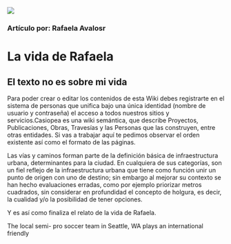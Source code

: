 <!DOCTYPE html>
<html>
<head>
    <title>La vida de Rafaela</title>
    <link href="https://fonts.googleapis.com/css?family=Roboto:100" type="text/css" rel="stylesheet" >
  <link href="https://fonts.googleapis.com/css?  family=Playfair+Display" type="text/css" rel="stylesheet" >
    <link href="style.css" type="text/css" rel="stylesheet">
</head>
<body>
    
 <div class="content">
    <img src="https://s3.amazonaws.com/codecademy-content/courses/web-101/unit-4/htmlcss1-img_writer-avatar.jpg" class="writer-img">
    <h3 class="byline">Artículo por: Rafaela Avalosr</h3>
    <h1>La vida de Rafaela</h1>
    <h2>El texto no es sobre mi vida</h2>
    <p>Para poder crear o editar los contenidos de esta Wiki debes registrarte en el sistema de personas que unifica bajo una única identidad (nombre de usuario y contraseña) el acceso a todos nuestros sitios y servicios.Casiopea es una wiki semántica, que describe Proyectos, Publicaciones, Obras, Travesías y las Personas que las construyen, entre otras entidades. Si vas a trabajar aquí te pedimos observar el orden existente así como el formato de las páginas.</p>
    <p>Las vías y caminos forman parte de la definición básica de infraestructura urbana, determinantes para la ciudad. En cualquiera de sus categorías, son un fiel reflejo de la infraestructura urbana que tiene como función unir un punto de origen con uno de destino; sin embargo al mejorar su contexto se han hecho evaluaciones erradas, como por ejemplo priorizar metros cuadrados, sin considerar en profundidad el concepto de holgura, es decir, la cualidad y/o la posibilidad de tener opciones.</p>
    <p>Y es así como finaliza el relato de la vida de Rafaela. </p>
  </div>

  <div class="image">
    <p class="caption">The local semi- pro soccer team in Seattle, WA plays an international friendly</p>
  </div>

</body>
</html>
